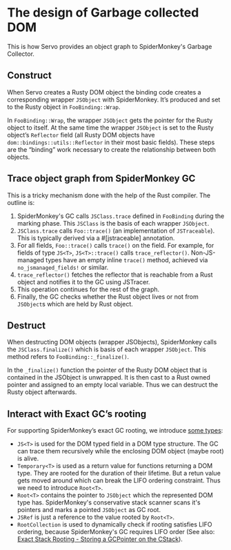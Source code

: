 # The design of Garbage collected DOM

This is how Servo provides an object graph to SpiderMonkey's Garbage Collector.

## Construct
When Servo creates a Rusty DOM object the binding code creates a corresponding wrapper `JSObject` with SpiderMonkey. It’s produced and set to the Rusty object in `FooBinding::Wrap`.

In `FooBinding::Wrap`, the wrapper `JSObject` gets the pointer for the Rusty object to itself. At the same time the wrapper `JSObject` is set to the Rusty object’s `Reflector` field (all Rusty DOM objects have `dom::bindings::utils::Reflector` in their most basic fields). These steps are the “binding” work necessary to create the relationship between both objects.


## Trace object graph from SpiderMonkey GC
This is a tricky mechanism done with the help of the Rust compiler.
The outline is:

1. SpiderMonkey's GC calls `JSClass.trace` defined in `FooBinding` during the marking phase. This `JSClass` is the basis of each wrapper `JSObject`.
2. `JSClass.trace` calls `Foo::trace()` (an implementation of `JSTraceable`).
     This is typically derived via a #[jstraceable] annotation.
3. For all fields, `Foo::trace()`
   calls `trace()` on the field. For example, for fields of type `JS<T>`, `JS<T>::trace()` calls
   `trace_reflector()`. Non-JS-managed types have an empty inline `trace()` method, achieved via `no_jsmanaged_fields!` or similar.
4. `trace_reflector()` fetches the reflector that is reachable from a Rust object and notifies it to the GC using JSTracer.
5. This operation continues for the rest of the graph.
6. Finally, the GC checks whether the Rust object lives or not from `JSObject`s which are held by Rust object.


## Destruct
When destructing DOM objects (wrapper JSObjects), SpiderMonkey calls the `JSClass.finalize()` which is basis of each wrapper `JSObject`. This method refers to `FooBinding::_finalize()`.

In the `_finalize()` function the pointer of the Rusty DOM object that is contained in the JSObject is unwrapped. It is then cast to a Rust owned pointer and assigned to an empty local variable. Thus we can destruct the Rusty object afterwards.


## Interact with Exact GC’s rooting
For supporting SpiderMonkey’s exact GC rooting, we introduce [some types](https://github.com/mozilla/servo/wiki/Using-DOM-types):

- `JS<T>` is used for the DOM typed field in a DOM type structure. The GC can trace them recursively while the enclosing DOM object (maybe root) is alive.
- `Temporary<T>` is used as a return value for functions returning a DOM type. They are rooted for the duration of their lifetime. But a retun value gets moved around which can break the LIFO ordering constraint. Thus we need to introduce `Root<T>`.
- `Root<T>` contains the pointer to `JSObject` which the represented DOM type has. SpiderMonkey's conservative stack scanner scans it's pointers and marks a pointed `JSObject` as GC root.
- `JSRef` is just a reference to the value rooted by `Root<T>`.
- `RootCollection` is used to dynamically check if rooting satisfies LIFO ordering, because SpiderMonkey's GC requires LIFO order (See also: [Exact Stack Rooting - Storing a GCPointer on the CStack](https://developer.mozilla.org/en-US/docs/Mozilla/Projects/SpiderMonkey/Internals/GC/Exact_Stack_Rooting)).
